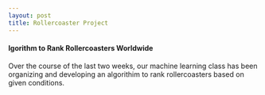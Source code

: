 ```yaml
---
layout: post
title: Rollercoaster Project
---
```


#### lgorithm to Rank Rollercoasters Worldwide

Over the course of the last two weeks, our machine learning class has been organizing and developing an algorithim to rank rollercoasters based on given conditions. 